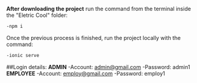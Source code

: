 **After downloading the project**
run the command from the terminal inside the "Eletric Cool" folder:
```bash
-npm i
```
Once the previous process is finished, run the project locally with the command:
```bash
-ionic serve
```
##Login details:
**ADMIN**
-Account: admin@gmail.com
-Password: admin1
**EMPLOYEE**
-Account: employ@gmail.com
-Password: employ1
